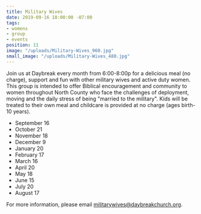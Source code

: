 ```yaml
---
title: Military Wives
date: 2019-09-16 18:00:00 -07:00
tags:
- womens
- group
- events
position: 11
image: "/uploads/Military-Wives_960.jpg"
small_image: "/uploads/Military-Wives_480.jpg"
---
```


Join us at Daybreak every month from 6:00-8:00p for a delicious meal (no charge), support and fun with other military wives and active duty women. This group is intended to offer Biblical encouragement and community to women throughout North County who face the challenges of deployment, moving and the daily stress of being "married to the military". Kids will be treated to their own meal and childcare is provided at no charge (ages birth-10 years).

* September 16
* October 21
* November 18
* December 9
* January 20
* February 17
* March 16
* April 20
* May 18
* June 15
* July 20
* August 17

For more information, please email [militarywives@daybreakchurch.org](militarywives@daybreakchurch.org).